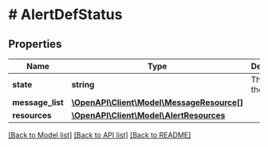 # # AlertDefStatus

## Properties

Name | Type | Description | Notes
------------ | ------------- | ------------- | -------------
**state** | **string** | The state of the entity. | [optional]
**message_list** | [**\OpenAPI\Client\Model\MessageResource[]**](MessageResource.md) |  | [optional]
**resources** | [**\OpenAPI\Client\Model\AlertResources**](AlertResources.md) |  |

[[Back to Model list]](../../README.md#models) [[Back to API list]](../../README.md#endpoints) [[Back to README]](../../README.md)
